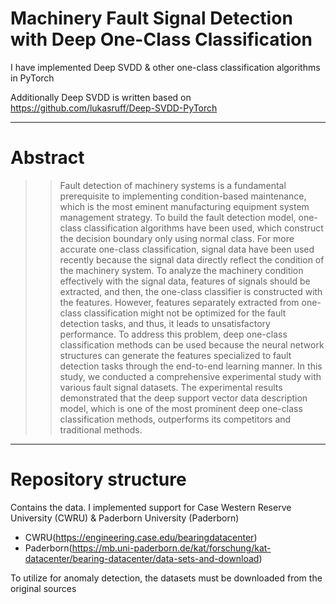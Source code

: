 # **Machinery Fault Signal Detection with Deep One-Class Classification**

I have implemented Deep SVDD & other one-class classification algorithms in PyTorch

Additionally Deep SVDD is written based on https://github.com/lukasruff/Deep-SVDD-PyTorch

----------------

# **Abstract**

>> Fault detection of machinery systems is a fundamental prerequisite to implementing
condition-based maintenance, which is the most eminent manufacturing equipment system management strategy. 
To build the fault detection model, one-class classification algorithms have been
used, which construct the decision boundary only using normal class. For more accurate one-class
classification, signal data have been used recently because the signal data directly reflect the condition
of the machinery system. To analyze the machinery condition effectively with the signal data, features
of signals should be extracted, and then, the one-class classifier is constructed with the features.
However, features separately extracted from one-class classification might not be optimized for the
fault detection tasks, and thus, it leads to unsatisfactory performance. To address this problem, deep
one-class classification methods can be used because the neural network structures can generate
the features specialized to fault detection tasks through the end-to-end learning manner. In this
study, we conducted a comprehensive experimental study with various fault signal datasets. The
experimental results demonstrated that the deep support vector data description model, which is
one of the most prominent deep one-class classification methods, outperforms its competitors and
traditional methods.

----------------

# **Repository structure**

Contains the data. I implemented support for Case Western Reserve University (CWRU) & Paderborn University (Paderborn)

- CWRU(https://engineering.case.edu/bearingdatacenter)
- Paderborn(https://mb.uni-paderborn.de/kat/forschung/kat-datacenter/bearing-datacenter/data-sets-and-download)

To utilize for anomaly detection, the datasets must be downloaded from the original sources
